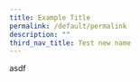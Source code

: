 ```yaml
---
title: Example Title
permalink: /default/permalink
description: ""
third_nav_title: Test new name
---
```

asdf